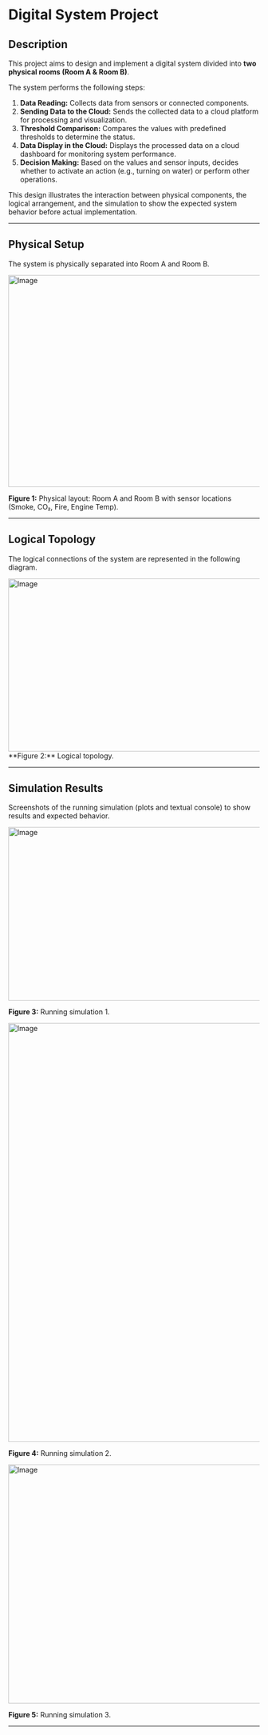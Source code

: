 # Digital System Project


## Description
This project aims to design and implement a digital system divided into **two physical rooms (Room A & Room B)**.  

The system performs the following steps:  

1. **Data Reading:** Collects data from sensors or connected components.  
2. **Sending Data to the Cloud:** Sends the collected data to a cloud platform for processing and visualization.  
3. **Threshold Comparison:** Compares the values with predefined thresholds to determine the status.  
4. **Data Display in the Cloud:** Displays the processed data on a cloud dashboard for monitoring system performance.  
5. **Decision Making:** Based on the values and sensor inputs, decides whether to activate an action (e.g., turning on water) or perform other operations.  

This design illustrates the interaction between physical components, the logical arrangement, and the simulation to show the expected system behavior before actual implementation.

---

## Physical Setup
The system is physically separated into Room A and Room B.

<img width="821" height="424" alt="Image" src="https://github.com/user-attachments/assets/8eddb3bc-e076-44e4-959a-2439df2a828b" />

**Figure 1:** Physical layout: Room A and Room B with sensor locations (Smoke, CO₂, Fire, Engine Temp).

---

## Logical Topology
The logical connections of the system are represented in the following diagram.

<img width="879" height="346" alt="Image" src="https://github.com/user-attachments/assets/8692799d-8aa0-4722-b80a-39f3944e247b" />
**Figure 2:** Logical topology.

---

## Simulation Results
Screenshots of the running simulation (plots and textual console) to show results and expected behavior.

<img width="975" height="347" alt="Image" src="https://github.com/user-attachments/assets/29e3c8a4-1bfe-44b2-bcaf-14e166e74675" />

**Figure 3:** Running simulation 1.

<img width="653" height="838" alt="Image" src="https://github.com/user-attachments/assets/772d3b3e-28dc-4bdf-999b-a8132504b142" />

**Figure 4:** Running simulation 2.

<img width="730" height="478" alt="Image" src="https://github.com/user-attachments/assets/11aeed73-38b6-499f-a92b-703e559a9c47" />

**Figure 5:** Running simulation 3.

---

